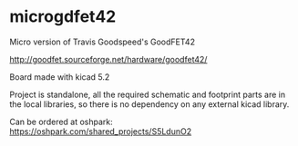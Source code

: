 # microgdfet42
Micro version of Travis Goodspeed's GoodFET42

http://goodfet.sourceforge.net/hardware/goodfet42/

Board made with kicad 5.2

Project is standalone, all the required schematic and footprint parts are in the
local libraries, so there is no dependency on any external kicad library.

Can be ordered at oshpark: https://oshpark.com/shared_projects/S5LdunO2
